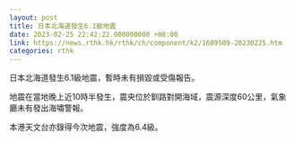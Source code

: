 ```yaml
---
layout: post
title: 日本北海道發生6.1級地震
date: 2023-02-25 22:42:22.000000000 +08:00
link: https://news.rthk.hk/rthk/ch/component/k2/1689509-20230225.htm
categories: rthk
---
```


日本北海道發生6.1級地震，暫時未有損毀或受傷報告。

地震在當地晚上近10時半發生，震央位於釧路對開海域，震源深度60公里，氣象廳未有發出海嘯警報。

本港天文台亦錄得今次地震，強度為6.4級。
